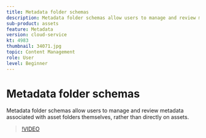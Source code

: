 ```yaml
---
title: Metadata folder schemas
description: Metadata folder schemas allow users to manage and review metadata associated with asset folders themselves, rather than directly on assets.
sub-product: assets
feature: Metadata
version: cloud-service
kt: 4983
thumbnail: 34071.jpg
topic: Content Management
role: User
level: Beginner
---
```


# Metadata folder schemas

Metadata folder schemas allow users to manage and review metadata associated with asset folders themselves, rather than directly on assets.

>[!VIDEO](https://video.tv.adobe.com/v/34071/?quality=12&learn=on&hidetitle=true)
